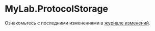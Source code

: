# MyLab.ProtocolStorage
Ознакомьтесь с последними изменениями в [журнале изменений](/CHANGELOG.md).

